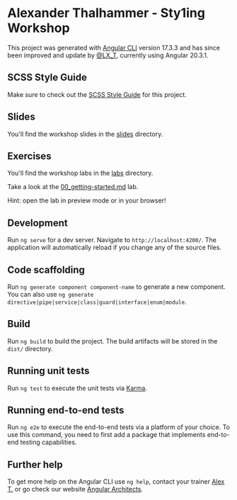 # Alexander Thalhammer - Sty1ing Workshop

This project was generated with [Angular CLI](https://github.com/angular/angular-cli) version 17.3.3 and has since been improved and update by [@LX_T](https://twitter.com/LX_T), currently using Angular 20.3.1.

## SCSS Style Guide

Make sure to check out the [SCSS Style Guide](https://github.com/L-X-T/ng-sty1ing/blob/main/style-guide/style-guide.scss.md) for this project.

## Slides

You'll find the workshop slides in the [slides](https://github.com/L-X-T/ng-sty1ing/tree/main/slides) directory.

## Exercises

You'll find the workshop labs in the [labs](https://github.com/L-X-T/ng-sty1ing/tree/main/labs) directory.

Take a look at the [00_getting-started.md](https://github.com/L-X-T/ng-sty1ing/blob/main/labs/00_getting-started.md) lab.

Hint: open the lab in preview mode or in your browser!

## Development

Run `ng serve` for a dev server. Navigate to `http://localhost:4200/`. The application will automatically reload if you change any of the source files.

## Code scaffolding

Run `ng generate component component-name` to generate a new component. You can also use `ng generate directive|pipe|service|class|guard|interface|enum|module`.

## Build

Run `ng build` to build the project. The build artifacts will be stored in the `dist/` directory.

## Running unit tests

Run `ng test` to execute the unit tests via [Karma](https://karma-runner.github.io).

## Running end-to-end tests

Run `ng e2e` to execute the end-to-end tests via a platform of your choice. To use this command, you need to first add a package that implements end-to-end testing capabilities.

## Further help

To get more help on the Angular CLI use `ng help`, contact your trainer [Alex T.](https://alex.thalhammer.name) or go check our website [Angular Architects](https://www.angulararchitects.io).
